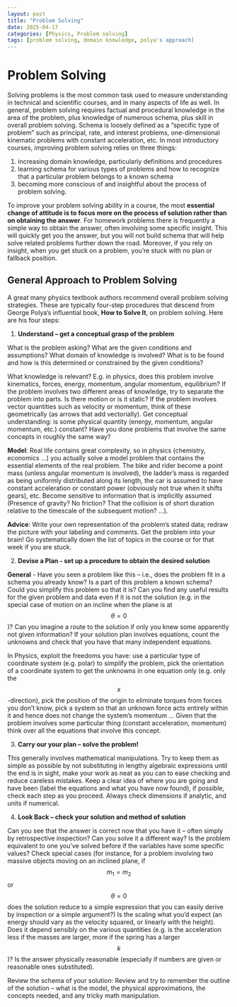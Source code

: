```yaml
---
layout: post
title: "Problem Solving"
date: 2025-04-17
categories: [Physics, Problem solving]
tags: [problem solving, domain knowledge, polya's approach]
---
```


# Problem Solving
Solving problems is the most common task used to measure understanding in technical
and scientific courses, and in many aspects of life as well. In general, problem solving
requires factual and procedural knowledge in the area of the problem, plus knowledge of
numerous schema, plus skill in overall problem solving. Schema is loosely defined as a
“specific type of problem” such as principal, rate, and interest problems, one-dimensional
kinematic problems with constant acceleration, etc. In most introductory courses, improving 
problem solving relies on three things:

 1. increasing domain knowledge, particularly definitions and procedures
 2. learning schema for various types of problems and how to recognize that a particular 
 problem belongs to a known schema
 3. becoming more conscious of and insightful about the process of problem solving.
 
 
To improve your problem solving ability in a course, the most **essential change of
attitude is to focus more on the process of solution rather than on obtaining the answer**.
For homework problems there is frequently a simple way to obtain the answer, often
involving some specific insight. This will quickly get you the answer, but you will not
build schema that will help solve related problems further down the road. Moreover, if
you rely on insight, when you get stuck on a problem, you’re stuck with no plan or
fallback position.

## General Approach to Problem Solving
A great many physics textbook authors recommend overall problem solving strategies.
These are typically four-step procedures that descend from George Polya’s influential
book, **How to Solve It**, on problem solving. Here are his four steps: 

 1. **Understand – get a conceptual grasp of the problem**
 
 What is the problem asking?  What are the given conditions and assumptions? What domain of knowledge is involved? 
 What is to be found and how is this determined or constrained by the given conditions? 
 
 What knowledge is relevant? E.g. in physics, does this problem involve kinematics, 
 forces, energy, momentum, angular momentum, equilibrium? If the problem involves two 
 different areas of knowledge, try to separate the problem into parts. Is there motion 
 or is it static? If the problem involves vector quantities such as velocity or momentum, 
 think of these geometrically (as arrows that add vectorially). Get conceptual understanding: 
 is some physical quantity (energy, momentum, angular momentum, etc.) constant? Have you done 
 problems that involve the same concepts in roughly the same way?
 
 **Model**: Real life contains great complexity, so in physics (chemistry, economics ...) 
 you actually solve a model problem that contains the essential elements of the real problem. 
 The bike and rider become a point mass (unless angular momentum is involved), the ladder’s mass 
 is regarded as being uniformly distributed along its length, the car is assumed to have constant
 acceleration or constant power (obviously not true when it shifts gears), etc. Become sensitive 
 to information that is implicitly assumed (Presence of gravity? No friction? That the collision 
 is of short duration relative to the timescale of the subsequent motion? ...).
 
 **Advice**: Write your own representation of the problem’s stated data; redraw the picture with 
 your labeling and comments. Get the problem into your brain! Go systematically down the list of 
 topics in the course or for that week if you are stuck.
 
 2. **Devise a Plan - set up a procedure to obtain the desired solution**
 
 **General** - Have you seen a problem like this – i.e., does the problem fit in a schema you already 
 know? Is a part of this problem a known schema? Could you simplify this problem so that it is? 
 Can you find any useful results for the given problem and data even if it is not the solution 
 (e.g. in the special case of motion on an incline when the plane is at $$ \theta = 0 $$)? Can you imagine 
 a route to the solution if only you knew some apparently not given information? If your solution 
 plan involves equations, count the unknowns and check that you have that many independent equations.
 
 In Physics, exploit the freedoms you have: use a particular type of coordinate system (e.g. polar) 
 to simplify the problem, pick the orientation of a coordinate system to get the unknowns in one equation 
 only (e.g. only the $$ x $$-direction), pick the position of the origin to eliminate torques from forces 
 you don’t know, pick a system so that an unknown force acts entirely within it and hence does not change 
 the system’s momentum ... Given that the problem involves some particular thing (constant acceleration, 
 momentum) think over all the equations that involve this concept.
 
 3. **Carry our your plan – solve the problem!**
 
 This generally involves mathematical manipulations. Try to keep them as simple as possible by not substituting 
 in lengthy algebraic expressions until the end is in sight, make your work as neat as you can to ease checking
 and reduce careless mistakes. Keep a clear idea of where you are going and have been (label the equations 
 and what you have now found), if possible, check each step as you proceed. Always check dimensions if analytic, 
 and units if numerical.
 
 
4. **Look Back – check your solution and method of solution**

 Can you see that the answer is correct now that you have it – often simply by retrospective inspection? 
 Can you solve it a different way? Is the problem equivalent to one you’ve solved before if the variables 
 have some specific values? Check special cases (for instance, for a problem involving two massive objects
 moving on an inclined plane, if $$ m_1 = m_2 $$ or $$ \theta = 0 $$ does the solution reduce to a simple 
 expression that you can easily derive by inspection or a simple argument?) Is the scaling what you’d 
 expect (an energy should vary as the velocity squared, or linearly with the height). Does it depend sensibly on the 
 various quantities (e.g. is the acceleration less if the masses are larger, more if the spring has a larger $$ k $$ )? 
 Is the answer physically reasonable (especially if numbers are given or reasonable ones substituted). 
 
 Review the schema of your solution: Review and try to remember the outline of the solution – what is the model, 
 the physical approximations, the concepts needed, and any tricky math manipulation.
